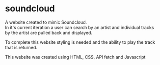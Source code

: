 # soundcloud
A website created to mimic Soundcloud.  
In it's current iteration a user can search by an artist and individual tracks by the artist are pulled back and displayed.

To complete this website styling is needed and the ability to play the track that is returned.

This website was created using HTML, CSS, API fetch and Javascript
